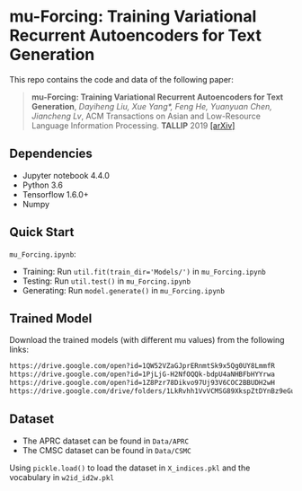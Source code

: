 # mu-Forcing: Training Variational Recurrent Autoencoders for Text Generation

This repo contains the code and data of the following paper:
>**mu-Forcing: Training Variational Recurrent Autoencoders for Text Generation**, *Dayiheng Liu, Xue Yang\*, Feng He, Yuanyuan Chen, Jiancheng Lv*, ACM Transactions on Asian and Low-Resource Language Information Processing. **TALLIP** 2019 [[arXiv]](https://arxiv.org/abs/1905.10072)

## Dependencies

- Jupyter notebook 4.4.0
- Python 3.6
- Tensorflow 1.6.0+
- Numpy

## Quick Start
`mu_Forcing.ipynb`: 
- Training: Run `util.fit(train_dir='Models/')` in `mu_Forcing.ipynb`
- Testing: Run `util.test()` in `mu_Forcing.ipynb` 
- Generating: Run `model.generate()` in `mu_Forcing.ipynb` 

## Trained Model
Download the trained models (with different mu values) from the following links:
```bash
https://drive.google.com/open?id=1QW52VZaGJprERnmtSk9x5Qg0UY8LmmfR
https://drive.google.com/open?id=1PjLjG-H2NfOQQk-bdpU4aNHBFbHYYrwa
https://drive.google.com/open?id=1Z8Pzr78Dikvo97Uj93V6COC2BBUDH2wH
https://drive.google.com/drive/folders/1LkRvhh1VvVCMSG89XkspZtDYnBz9eGuN
```

## Dataset
- The APRC dataset can be found in `Data/APRC`
- The CMSC dataset can be found in `Data/CSMC`   

Using `pickle.load()` to load the dataset in `X_indices.pkl` and the vocabulary in `w2id_id2w.pkl`
